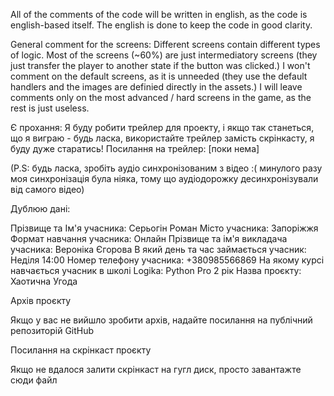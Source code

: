 All of the comments of the code will be written in english, as the code is english-based itself. The english is done to keep the code in good clarity.

General comment for the screens:
Different screens contain different types of logic. Most of the screens (~60%) are just intermediatory screens (they just transfer the player to another state if the button was clicked.)
I won't comment on the default screens, as it is unneeded (they use the default handlers and the images are definied directly in the assets.)
I will leave comments only on the most advanced / hard screens in the game, as the rest is just useless.

Є прохання:
Я буду робити трейлер для проекту, і якщо так станеться, що я виграю - будь ласка, використайте трейлер замість скрінкасту, я буду дуже старатись!
Посилання на трейлер:
[поки нема]

(P.S: будь ласка, зробіть аудіо синхронізованим з відео :( минулого разу моя синхронізація була ніяка, тому що аудіодорожку десинхронізували від самого відео)

Дублюю дані:

Прізвище та Ім'я учасника: Серьогін Роман
Місто учасника: Запоріжжя
Формат навчання учасника: Онлайн
Прізвище та ім'я викладача учасника: Вероніка Єгорова
В який день та час займається учасник: Неділя 14:00
Номер телефону учасника: +380985566869
На якому курсі навчається учасник в школі Logika: Python Pro 2 рік
Назва проєкту: Хаотична Угода

Архів проєкту

Якщо у вас не вийшло зробити архів, надайте посилання на публічний репозиторій GitHub

Посилання на скрінкаст проєкту

Якщо не вдалося залити скрінкаст на гугл диск, просто завантажте сюди файл